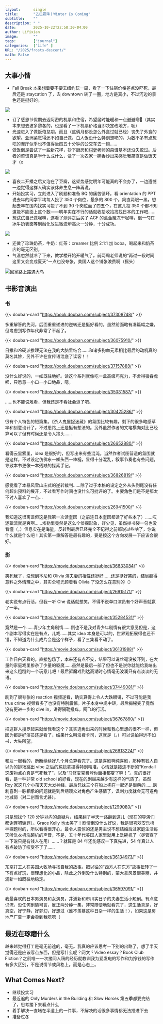 ```yaml
---
layout:		 single
title:       "乙巳霜降丨Winter Is Coming"
subtitle:    ""
description: " "
date:        2025-10-22T22:58:30-04:00
author: LiYixian
image:       ""
tags:        ["journal"]
categories:  ["Life" ]
URL: "/2025/frosts-descent/"
math: False
---
```


## 大事小情

- Fall Break 本来想着要不要去纽约玩一周，看了一下住宿价格差点没吓死，最后还是 staycation 了，去 downtown 转了一圈，地方是真小，不过河边的景色还是挺好的。

![](/img/journal/2025/frosts-descent/PointStatePark.jpg)

- 订了感恩节假期去迈阿密的机票和住宿，希望届时能暖和一点避避寒🙏（其实本来想去波多黎各的，也是看了一下机票价格当即决定改地方，呃）
- 光速进入了做饭倦怠期，而且（这俩月都没怎么外食过就已经）丧失了外食的欲望。亚洲菜觉得还不如自己做，白人饭没什么特别想吃的，为数不多有点想吃的餐厅似乎也不值得坐四五十分钟的公交车去一趟……
- 做饭倒是尝试了一些新花样，抄下厨房和[村驴](https://space.bilibili.com/417298480)老师的菜谱基本还没失败过。后者的菜谱真是学什么成什么，做了一次农家一碗香炒出来感觉我简直是做饭天才（x

![](/img/journal/2025/frosts-descent/农家一碗香.jpg)

- 喜夜二开播之后又泡在了豆瓣，这架势感觉明年可能真的不会办了，一边遗憾一边觉得这群人确实该休养生息一阵再说。
- 开始投实习，立刻进入了刷题和准备 BQ 的痛苦循环。看 orientation 的 PPT 说去年的同学平均每人投了 350 个岗位，最多的 800 个，简直两眼一黑，想起去年在国内找实习投了不到 30 个岗位面了四五个，在这儿投 350 个都不知道能不能面上这个数——明年实在不行的话就收拾收拾找找日本的工作吧……
- 想试试自己做咖啡，遂看了测评之后买了 AGF 的蓝金罐冻干咖啡，倒一勺在冰牛奶表面等到融化放进微波炉高火一分钟，十分成功。

![](/img/journal/2025/frosts-descent/AGF蓝金罐.jpg)

- 还做了珍珠奶茶，牛奶：红茶：creamer 比例 2:1:1 加 boba，喝起来和奶茶店的毫无区别。
- 气温忽然就冷了下来，教学楼开始开暖气了。前两周老师说的“再过一段时间这里又会变成夏天”一点也没夸张，美国人这个铺张浪费啊（摇头）

![](/img/journal/2025/frosts-descent/NorthOakland大鸟.jpg "回家路上路遇大鸟")

## 书影音演出

### 书

{{< douban-card "https://book.douban.com/subject/37308748/" >}}

多重解答的先河，后面重重递进的逆转还是挺好看的，虽然前面略有凑篇幅之嫌，但考虑到写作年代非常了不起了。

{{< douban-card "https://book.douban.com/subject/36075910/" >}}

日推和冷硬派推理无法在我的大脑里结合……和诸多狗血元素相比最后的动机真的莫名其妙，另外不许在宣传语泄底了读客！！

{{< douban-card "https://book.douban.com/subject/37157888/" >}}

没什么好说的，一如既往地好。读这个系列就像吃一盒高级巧克力，不舍得狼吞虎咽，只愿意一小口一小口地品，嗯。

{{< douban-card "https://book.douban.com/subject/35031587/" >}}

……也不能说难看，但我还是不看社会派了吧。

{{< douban-card "https://book.douban.com/subject/30425286/" >}}

很有个人特色的短篇集。《杀人鬼屋捉迷藏》的氛围比较有趣，剩下的很多略感草率和刻意设计了，不过思路上还是挺有想法的。另外虽然作者的文笔横向对比已经算可以了但有时候还是令人抱头……

{{< douban-card "https://book.douban.com/subject/26652880/" >}}

看得云里雾里，idea 是很好的，但写出来有些混沌。当然作者试图营造的氛围就是这样，不过设定仿佛东一榔头西一棒槌，显得十分混乱，叙事节奏也有些问题，导致本书更像一本残缺的探索手记。

{{< douban-card "https://book.douban.com/subject/36826819/" >}}

感觉看了本暴风雪山庄式的逆转裁判……除了过于本格的设定之外从头到尾没有任何超出预料的展开，不过看写作时间也没什么可批评的了。主要角色们是不是都太不讨人喜欢了一点… 

{{< douban-card "https://book.douban.com/subject/26941500/" >}}

我知道这很离谱但这是我第一次读奎因（之前连日本奎因都读了好些本了）……哎逻辑流就是爽啊……埃勒里竟然是这么个侦探形象，好少见，虽然掉书袋一句也没看懂（。）信息实在是海量，反转到最后已经完全不记得之前都说过些啥了，你说什么就是什么吧！其实第一重解答是最有趣的，要是按这个方向发展一下应该会很好。

### 影

{{< douban-card "https://movie.douban.com/subject/36833084/" >}}

笑死我了，没想到本尼和 Olivia 演夫妻的相性还挺好……还是挺好笑的，结局癫得意料之外情理之中，其实全程光顾着看 Olivia 了没怎么在意别的（）

{{< douban-card "https://movie.douban.com/subject/26915171/" >}}

老实说有点行活，但我一听 Che 说话就想笑，不得不说单口演员有个好声音就赢了一半。

{{< douban-card "https://movie.douban.com/subject/35284531/" >}}

竟然是一个……青少年主角剧情……倒也不是我对青少年剧情有很大意见但是，这个剧本写得实在是有点，儿戏……其实 idea 本身是可以的，世界观拓展得也还不错，不知道为什么成片会是这个样子，看了三集看不动了。

{{< douban-card "https://movie.douban.com/subject/36131988/" >}}

工作日白天看的，直接包场了，本来还有点不安，结果可以说丝毫没被吓到，在大量的家庭戏里掺杂了少量的驱魔……虽然是最后一部了但也不是说你就能给我端出来这么粗糙的一个玩意儿吧！最后驱魔戏到达高潮时心情毫无波澜只有点淡淡的无语。

{{< douban-card "https://movie.douban.com/subject/37449081/" >}}

刷到了很夸张的 reaction 视频遂看，确实算得上令人大跌眼镜，不过可能是我 true crime 视频看多了也没有特别震惊。片子本身中规中矩，最后揭秘完了竟然没有更进一步的 dive in，讲得隔靴搔痒，网飞的行活。

{{< douban-card "https://movie.douban.com/subject/36767890/" >}}

把这群人搜罗起来就给我看这个？其实选角出来的时候和我心里想的很不一样，但因为都是好演员还是看了，结果什么叫浪费卡司，这就是（。）可以说拍得远不如书，大失所望。

{{< douban-card "https://movie.douban.com/subject/26813224/" >}}

和友一起看的，断断续续好几个月总算看完了。这是喜剧啊纯喜剧，那种有钱人自以为的排场跳出 vibe 之后的尴尬拿捏得特别精准，心情就是接连不断的“Kendall 这废物点心真是气死我了”，以及“马修麦克费登你面相都变了啊！”。真的很好看，是一种非常 old school 的好看，现在的剧越来越少有这样的气质了。虽然 Roy 家这几个小孩天天大发神经，最后兄妹三个在船上抱在一起还是很萌的……讽刺喜剧一脉相承的问题就是到后期观众对角色产生感情了，讽刺力度就会无可避免地减弱（对二创而言尤甚）。

{{< douban-card "https://movie.douban.com/subject/1299080/" >}}

只是想找个 120 分钟以内的悬疑片，结果翻了半天一路翻到这儿（现在的导演们都谢罪吧谢罪）。Grace Kelly 也太美了！剧情倒没什么好说，我是很喜欢安乐椅神探题材的，所以看得很开心。最令人震惊的还是男主说不想结婚后过家庭生活每天听洗衣机洗碗机的声音，不是，五十年代美国人家里就用上洗碗机了（尽管查了一下说只是有钱人在用）……？就算是 84 年还能感叹一下真先进，54 年真让人有点破防了哎受不了了……

{{< douban-card "https://movie.douban.com/subject/36134973/" >}}

东京打工人在美国大牧场寻找自我的故事。把以往的“西方人在东方”故事扭转了一下有点好玩，很理想化的小品，除此之外倒没什么特别的，蒙大拿风景很美丽，井浦新一如既往地稳定。

{{< douban-card "https://movie.douban.com/subject/36597091/" >}}

我最喜欢的日本男演员和女演员，井浦新和市川实日子的夫妻生活小短剧。有点意识流，没任何剧情可言，反正两分钟一集，非常随便地就看完了，这生活真是，好真空，好宁静，好梦幻，好想过（谁不羡慕这种日杂一样的生活！），如果这是房地产广告一定会卖到我嗯嗯（

## 最近在琢磨什么

越来越觉得打工是毫无前途的，毫无。我真的应该思考一下别的出路了，想了半天觉得还是应该写点东西，但是写什么呢？网文？Video essay？Book Club Fiction？之前唯一一次接同人稿的经历就教训我为爱发电的写作和为挣钱的写作有多大区别，不是说情节或风格上，而是心态上。

## What Comes Next?

- 继续投实习
- 最近追的 Only Murders in the Building 和 Slow Horses 第五季都要完结了，思考接下来看点什么
- 着手解决一直堵在半道上的一件事，不解决的话很多事情都无法推进下去
- 准备过冬
